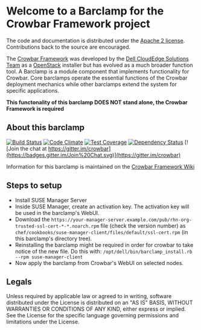 Welcome to a Barclamp for the Crowbar Framework project
=======================================================

The code and documentation is distributed under the [Apache 2 license](http://www.apache.org/licenses/LICENSE-2.0.html).
Contributions back to the source are encouraged.

The [Crowbar Framework](https://github.com/crowbar/crowbar) was developed by the
[Dell CloudEdge Solutions Team](http://dell.com/openstack) as a [OpenStack](http://OpenStack.org) installer but has
evolved as a much broader function tool. A Barclamp is a module component that implements functionality for Crowbar.
Core barclamps operate the essential functions of the Crowbar deployment mechanics while other barclamps extend the
system for specific applications.

**This functonality of this barclamp DOES NOT stand alone, the Crowbar Framework is required**

About this barclamp
-------------------

[![Build Status](https://travis-ci.org/crowbar/barclamp-suse-manager-client.svg?branch=master)](https://travis-ci.org/crowbar/barclamp-suse-manager-client)
[![Code Climate](https://codeclimate.com/github/crowbar/barclamp-suse-manager-client/badges/gpa.svg)](https://codeclimate.com/github/crowbar/barclamp-suse-manager-client)
[![Test Coverage](https://codeclimate.com/github/crowbar/barclamp-suse-manager-client/badges/coverage.svg)](https://codeclimate.com/github/crowbar/barclamp-suse-manager-client)
[![Dependency Status](https://gemnasium.com/crowbar/barclamp-suse-manager-client.svg)](https://gemnasium.com/crowbar/barclamp-suse-manager-client)
[![Join the chat at https://gitter.im/crowbar](https://badges.gitter.im/Join%20Chat.svg)](https://gitter.im/crowbar)

Information for this barclamp is maintained on the [Crowbar Framework Wiki](https://github.com/crowbar/crowbar/wiki)

Steps to setup
--------------

* Install SUSE Manager Server
* Inside SUSE Manager, create an activation key. The activation key will be used in the barclamp's WebUI.
* Download the `https://your-manager-server.example.com/pub/rhn-org-trusted-ssl-cert-*-*.noarch.rpm` file (check the
  version number) as `chef/cookbooks/suse-manager-client/files/default/ssl-cert.rpm` (in this barclamp's directory tree).
* Reinstalling the barclamp might be required in order for crowbar to take notice of the new file. Do this with:
  `/opt/dell/bin/barclamp_install.rb --rpm suse-manager-client`
* Now apply the barclamp from Crowbar's WebUI on selected nodes.

Legals
------

Unless required by applicable law or agreed to in writing, software distributed under the License is distributed on
an "AS IS" BASIS, WITHOUT WARRANTIES OR CONDITIONS OF ANY KIND, either express or implied. See the License for the
specific language governing permissions and limitations under the License.

